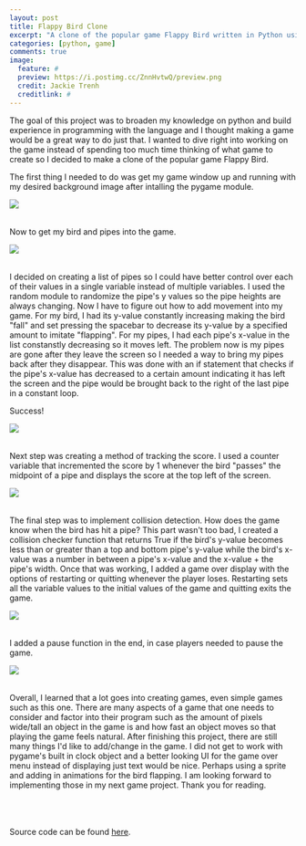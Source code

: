 ```yaml
---
layout: post
title: Flappy Bird Clone
excerpt: "A clone of the popular game Flappy Bird written in Python using the pygame module"
categories: [python, game]
comments: true
image:
  feature: #
  preview: https://i.postimg.cc/ZnnHvtwQ/preview.png
  credit: Jackie Trenh
  creditlink: #
---
```


The goal of this project was to broaden my knowledge on python and build experience in programming with the language and I thought making a game would be a great way to do just that. I wanted to dive right into working on the game instead of spending too much time thinking of what game to create so I decided to make a clone of the popular game Flappy Bird.

The first thing I needed to do was get my game window up and running with my desired background image after intalling the pygame module.

<img align="left" src="https://i.postimg.cc/L6tHFbfF/bgd.png">
<br clear="all" /><br clear="all" />

Now to get my bird and pipes into the game.

<img align="left" src="https://i.postimg.cc/05fstwq9/birdpipes.png">
<br clear="all" /><br clear="all" />

I decided on creating a list of pipes so I could have better control over each of their values in a single variable instead of multiple variables. I used the random module to randomize the pipe's y values so the pipe heights are always changing. Now I have to figure out how to add movement into my game. For my bird, I had its y-value constantly increasing making the bird "fall" and set pressing the spacebar to decrease its y-value by a specified amount to imitate "flapping". For my pipes, I had each pipe's x-value in the list constanstly decreasing so it moves left. The problem now is my pipes are gone after they leave the screen so I needed a way to bring my pipes back after they disappear. This was done with an if statement that checks if the pipe's x-value has decreased to a certain amount indicating it has left the screen and the pipe would be brought back to the right of the last pipe in a constant loop.

Success!

<img align="left" src="https://i.postimg.cc/J4bgPyHR/looppipes.png">
<br clear="all" /><br clear="all" />

Next step was creating a method of tracking the score. I used a counter variable that incremented the score by 1 whenever the bird "passes" the midpoint of a pipe and displays the score at the top left of the screen.

<img align="left" src="https://i.postimg.cc/q7B1H380/gameplay.png">
<br clear="all" /><br clear="all" />

The final step was to implement collision detection. How does the game know when the bird has hit a pipe? This part wasn't too bad, I created a collision checker function that returns True if the bird's y-value becomes less than or greater than a top and bottom pipe's y-value while the bird's x-value was a number in between a pipe's x-value and the x-value + the pipe's width. Once that was working, I added a game over display with the options of restarting or quitting whenever the player loses. Restarting sets all the variable values to the initial values of the game and quitting exits the game.

<img align="left" src="https://i.postimg.cc/q7YyDhw1/gameover.png">
<br clear="all" /><br clear="all" />

I added a pause function in the end, in case players needed to pause the game.

<img align="left" src="https://i.postimg.cc/QxkgNMNM/paused.png">
<br clear="all" /><br clear="all" />


Overall, I learned that a lot goes into creating games, even simple games such as this one. There are many aspects of a game that one needs to consider and factor into their program such as the amount of pixels wide/tall an object in the game is and how fast an object moves so that playing the game feels natural. After finishing this project, there are still many things I'd like to add/change in the game. I did not get to work with pygame's built in clock object and a better looking UI for the game over menu instead of displaying just text would be nice. Perhaps using a sprite and adding in animations for the bird flapping. I am looking forward to implementing those in my next game project. Thank you for reading.

<br clear="all" /><br clear="all" /><br clear="all" />
Source code can be found <a href="https://github.com/jt96/flappy_bird_clone">here</a>.

